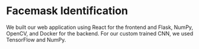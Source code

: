 # Facemask Identification

We built our web application using React for the frontend and Flask, NumPy, OpenCV, and Docker for the backend. For our custom trained CNN, we used TensorFlow and NumPy.